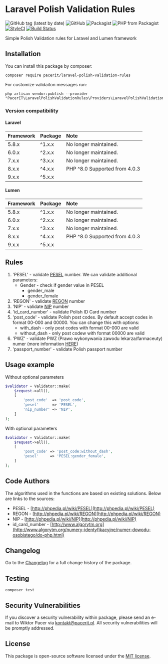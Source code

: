 # Laravel Polish Validation Rules
![GitHub tag (latest by date)](https://img.shields.io/github/tag-date/pacerit/laravel-polish-validation-rules?label=Version)
![GitHub](https://img.shields.io/github/license/pacerit/laravel-polish-validation-rules?label=License)
![Packagist](https://img.shields.io/packagist/dt/pacerit/laravel-polish-validation-rules?label=Downloads)
![PHP from Packagist](https://img.shields.io/packagist/php-v/pacerit/laravel-polish-validation-rules?label=PHP)
[![StyleCI](https://github.styleci.io/repos/201912664/shield?branch=master)](https://github.styleci.io/repos/201912664)
[![Build Status](https://travis-ci.com/pacerit/laravel-polish-validation-rules.svg?branch=master)](https://travis-ci.com/pacerit/laravel-polish-validation-rules)

Simple Polish Validation rules for Laravel and Lumen framework

## Installation
You can install this package by composer:

    composer require pacerit/laravel-polish-validation-rules
    
For customize validaiton messages run:

    php artisan vendor:publish --provider "PacerIT\LaravelPolishValidationRules\Providers\LaravelPolishValidationRulesServiceProvider"
    
### Version compatibility
#### Laravel
Framework | Package | Note
:---------|:--------|:------
5.8.x     | ^1.x.x  | No longer maintained.
6.0.x     | ^2.x.x  | No longer maintained.
7.x.x     | ^3.x.x  | No longer maintained.
8.x.x     | ^4.x.x  | PHP ^8.0 Supported from 4.0.3
9.x.x     | ^5.x.x  |
#### Lumen
Framework | Package | Note
:---------|:--------|:------
5.8.x     | ^1.x.x  | No longer maintained.
6.0.x     | ^2.x.x  | No longer maintained.
7.x.x     | ^3.x.x  | No longer maintained.
8.x.x     | ^4.x.x  | PHP ^8.0 Supported from 4.0.3
9.x.x     | ^5.x.x  |

## Rules

1. 'PESEL' - validate [PESEL](https://pl.wikipedia.org/wiki/PESEL) number. We can validate additional parameters:
   * Gender - check if gender value in PESEL
     * gender_male
     * gender_female
2. 'REGON' - validate [REGON](https://pl.wikipedia.org/wiki/REGON) number
3. 'NIP' - validate [NIP](https://pl.wikipedia.org/wiki/NIP) number
4. 'id_card_number' - validate Polish ID Card number
5. 'post_code' - validate Polish post codes. By default accept codes in format 00-000 and 00000. You can change this with options:
   * with_dash - only post codes with format 00-000 are valid
   * without_dash - only post codew with format 00000 are valid
6. 'PWZ' - validate PWZ (Prawo wykonywania zawodu lekarza/farmaceuty) numer (more information [HERE](https://nil.org.pl/rejestry/centralny-rejestr-lekarzy/zasady-weryfikowania-nr-prawa-wykonywania-zawodu))
7. 'passport_number' - validate Polish passport number

## Usage example

Without optional parameters
```php
$validator = Validator::make(
    $request->all(),
    [
        'post_code'  => 'post_code',
        'pesel'      => 'PESEL',
        'nip_number' => 'NIP',
    ]
);
```

With optional parameters
```php
$validator = Validator::make(
    $request->all(),
    [
        'post_code' => 'post_code:without_dash',
        'pesel'     => 'PESEL:gender_female',
    ]
);
```

## Code Authors

The algorithms used in the functions are based on existing solutions. Below are links to the sources:

* PESEL - [http://phpedia.pl/wiki/PESEL](http://phpedia.pl/wiki/PESEL)
* REGON - [http://phpedia.pl/wiki/REGON](http://phpedia.pl/wiki/REGON)
* NIP - [http://phpedia.pl/wiki/NIP](http://phpedia.pl/wiki/NIP)
* id_card_number - [http://www.algorytm.org](http://www.algorytm.org/numery-identyfikacyjne/numer-dowodu-osobistego/do-php.html)

## Changelog

Go to the [Changelog](CHANGELOG.md) for a full change history of the package.

## Testing

    composer test

## Security Vulnerabilities

If you discover a security vulnerability within package, please send an e-mail to Wiktor Pacer
via [kontakt@pacerit.pl](mailto:kontakt@pacerit.pl). All security vulnerabilities will be promptly addressed.

## License

This package is open-source software licensed under the [MIT license](https://opensource.org/licenses/MIT).

